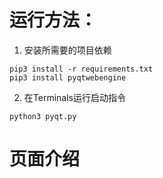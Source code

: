 # 运行方法：
1. 安装所需要的项目依赖
```
pip3 install -r requirements.txt
pip3 install pyqtwebengine
```
2. 在Terminals运行启动指令
```
python3 pyqt.py
```

# 页面介绍

